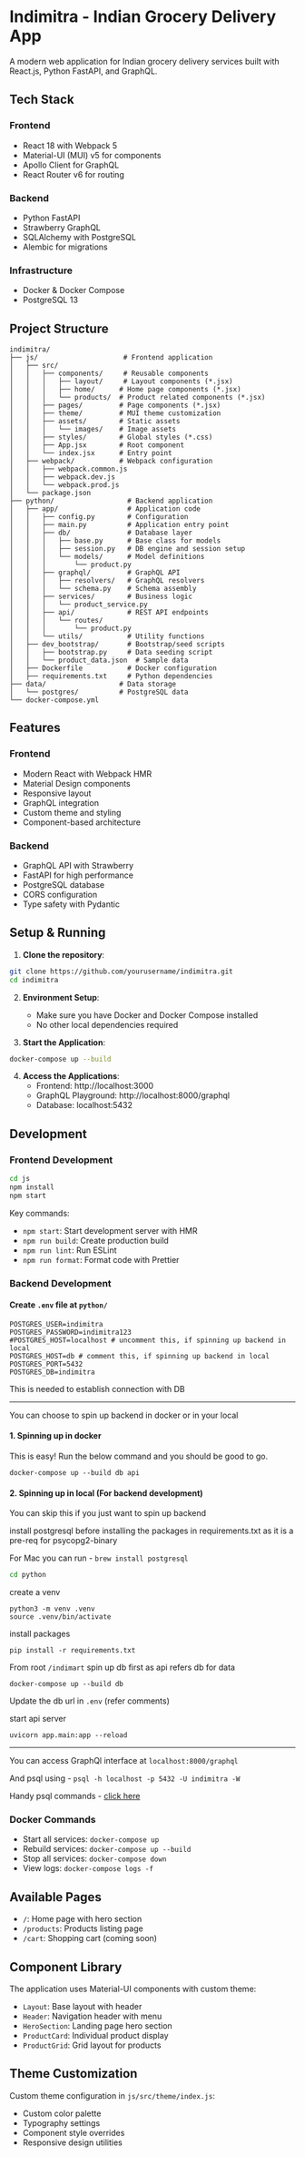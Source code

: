 # Indimitra - Indian Grocery Delivery App

A modern web application for Indian grocery delivery services built with React.js, Python FastAPI, and GraphQL.

## Tech Stack

### Frontend

- React 18 with Webpack 5
- Material-UI (MUI) v5 for components
- Apollo Client for GraphQL
- React Router v6 for routing

### Backend

- Python FastAPI
- Strawberry GraphQL
- SQLAlchemy with PostgreSQL
- Alembic for migrations

### Infrastructure

- Docker & Docker Compose
- PostgreSQL 13

## Project Structure

```
indimitra/
├── js/                     # Frontend application
│   ├── src/
│   │   ├── components/     # Reusable components
│   │   │   ├── layout/     # Layout components (*.jsx)
│   │   │   ├── home/      # Home page components (*.jsx)
│   │   │   └── products/  # Product related components (*.jsx)
│   │   ├── pages/         # Page components (*.jsx)
│   │   ├── theme/         # MUI theme customization
│   │   ├── assets/        # Static assets
│   │   │   └── images/    # Image assets
│   │   ├── styles/        # Global styles (*.css)
│   │   ├── App.jsx        # Root component
│   │   └── index.jsx      # Entry point
│   ├── webpack/           # Webpack configuration
│   │   ├── webpack.common.js
│   │   ├── webpack.dev.js
│   │   └── webpack.prod.js
│   └── package.json
├── python/                  # Backend application
│   ├── app/                 # Application code
│   │   ├── config.py        # Configuration
│   │   ├── main.py          # Application entry point
│   │   ├── db/              # Database layer
│   │   │   ├── base.py      # Base class for models
│   │   │   ├── session.py   # DB engine and session setup
│   │   │   └── models/      # Model definitions
│   │   │       └── product.py   
│   │   ├── graphql/         # GraphQL API
│   │   │   ├── resolvers/   # GraphQL resolvers
│   │   │   └── schema.py    # Schema assembly
│   │   ├── services/        # Business logic
│   │   │   └── product_service.py
│   │   ├── api/             # REST API endpoints
│   │   │   └── routes/
│   │   │       └── product.py
│   │   └── utils/           # Utility functions
│   ├── dev_bootstrap/       # Bootstrap/seed scripts
│   │   ├── bootstrap.py     # Data seeding script
│   │   └── product_data.json  # Sample data
│   ├── Dockerfile           # Docker configuration
│   ├── requirements.txt     # Python dependencies
├── data/                  # Data storage
│   └── postgres/          # PostgreSQL data
└── docker-compose.yml
```

## Features

### Frontend

- Modern React with Webpack HMR
- Material Design components
- Responsive layout
- GraphQL integration
- Custom theme and styling
- Component-based architecture

### Backend

- GraphQL API with Strawberry
- FastAPI for high performance
- PostgreSQL database
- CORS configuration
- Type safety with Pydantic

## Setup & Running

1. **Clone the repository**:

```bash
git clone https://github.com/yourusername/indimitra.git
cd indimitra
```

2. **Environment Setup**:

   - Make sure you have Docker and Docker Compose installed
   - No other local dependencies required

3. **Start the Application**:

```bash
docker-compose up --build
```

4. **Access the Applications**:
   - Frontend: http://localhost:3000
   - GraphQL Playground: http://localhost:8000/graphql
   - Database: localhost:5432

## Development

### Frontend Development

```bash
cd js
npm install
npm start
```

Key commands:

- `npm start`: Start development server with HMR
- `npm run build`: Create production build
- `npm run lint`: Run ESLint
- `npm run format`: Format code with Prettier

### Backend Development

#### Create `.env` file at `python/`

```
POSTGRES_USER=indimitra
POSTGRES_PASSWORD=indimitra123
#POSTGRES_HOST=localhost # uncomment this, if spinning up backend in local
POSTGRES_HOST=db # comment this, if spinning up backend in local
POSTGRES_PORT=5432
POSTGRES_DB=indimitra
```
This is needed to establish connection with DB

---

You can choose to spin up backend in docker or in your local

#### 1. Spinning up in docker

This is easy! Run the below command and you should be good to go.

```
docker-compose up --build db api
```

#### 2. Spinning up in local (For backend development)
You can skip this if you just want to spin up backend 

install postgresql before installing the packages in requirements.txt as it is a pre-req for psycopg2-binary

For Mac you can run - `brew install postgresql`

```bash
cd python
```
create a venv
```
python3 -m venv .venv    
source .venv/bin/activate    
```
install packages
```
pip install -r requirements.txt
```

From root `/indimart` spin up db first as api refers db for data

```
docker-compose up --build db
```

Update the db url in `.env` (refer comments)

start api server

```
uvicorn app.main:app --reload
```

----

You can access GraphQl interface at `localhost:8000/graphql` 

And psql using - `psql -h localhost -p 5432 -U indimitra -W`

Handy psql commands - [click here](https://hasura.io/blog/top-psql-commands-and-flags-you-need-to-know-postgresql)

### Docker Commands

- Start all services: `docker-compose up`
- Rebuild services: `docker-compose up --build`
- Stop all services: `docker-compose down`
- View logs: `docker-compose logs -f`

## Available Pages

- `/`: Home page with hero section
- `/products`: Products listing page
- `/cart`: Shopping cart (coming soon)

## Component Library

The application uses Material-UI components with custom theme:

- `Layout`: Base layout with header
- `Header`: Navigation header with menu
- `HeroSection`: Landing page hero section
- `ProductCard`: Individual product display
- `ProductGrid`: Grid layout for products

## Theme Customization

Custom theme configuration in `js/src/theme/index.js`:

- Custom color palette
- Typography settings
- Component style overrides
- Responsive design utilities
